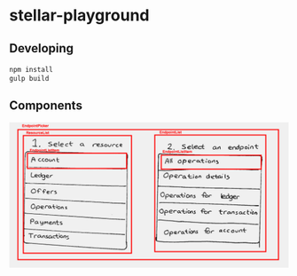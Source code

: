 # stellar-playground

## Developing

```
npm install
gulp build
```

## Components

![Components](docs/components.png)
